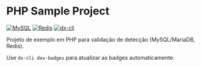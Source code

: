 # PHP Sample Project
<!-- dx-cli:badges:start -->
[![MySQL](https://img.shields.io/badge/MySQL-Dev_Service-blue?logo=mysql)](#) [![Redis](https://img.shields.io/badge/Redis-Dev_Service-red?logo=redis)](#) [![dx-cli](https://img.shields.io/badge/dx--anywhere-CLI-blueviolet)](#)
<!-- dx-cli:badges:end -->

Projeto de exemplo em PHP para validação de detecção (MySQL/MariaDB, Redis).

Use `dx-cli dev-badges` para atualizar as badges automaticamente.


